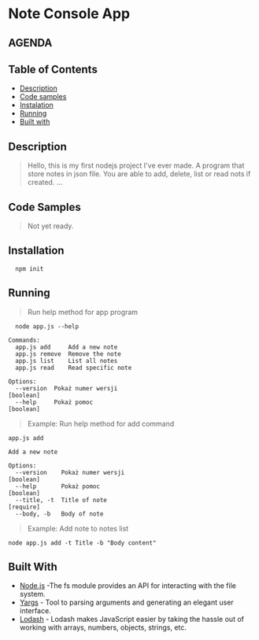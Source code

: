 # Note Console App

## AGENDA
## Table of Contents
- [Description](#description)
- [Code samples](#code-samples)
- [Instalation](#installation)
- [Running](#running)
- [Built with](#built-with)


## Description

> Hello, this is my first nodejs project I've ever made.
> A program that store notes in json file. You are able to add, delete, list or read nots if created.
> ...

## Code Samples

> Not yet ready.

## Installation

```
  npm init
```

## Running

> Run help method for app program
``` npm
  node app.js --help
```
```
Commands:
  app.js add     Add a new note
  app.js remove  Remove the note
  app.js list    List all notes
  app.js read    Read specific note

Options:
  --version  Pokaż numer wersji                                        [boolean]
  --help     Pokaż pomoc                                               [boolean]
```

> Example: Run help method for add command
```
app.js add

Add a new note

Options:
  --version    Pokaż numer wersji                                       [boolean]
  --help       Pokaż pomoc                                              [boolean]
  --title, -t  Title of note                                            [require]
  --body, -b   Body of note 
```

> Example: Add note to notes list
```
node app.js add -t Title -b "Body content"
```

## Built With
* [Node.js](https://nodejs.org/api/documentation.html) -The fs module provides an API for interacting with the file system.
* [Yargs](http://yargs.js.org) - Tool to parsing arguments and generating an elegant user interface.
* [Lodash](http://lodash.com) - Lodash makes JavaScript easier by taking the hassle out of working with arrays, numbers, objects, strings, etc.

